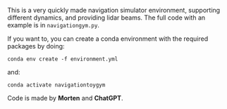 This is a very quickly made navigation simulator environment, supporting different dynamics, and providing lidar beams.
The full code with an example is in ```navigationgym.py```.

If you want to, you can create a conda environment with the required packages by doing:

```conda env create -f environment.yml```

and:

```conda activate navigationtoygym```


Code is made by **Morten** and **ChatGPT**.